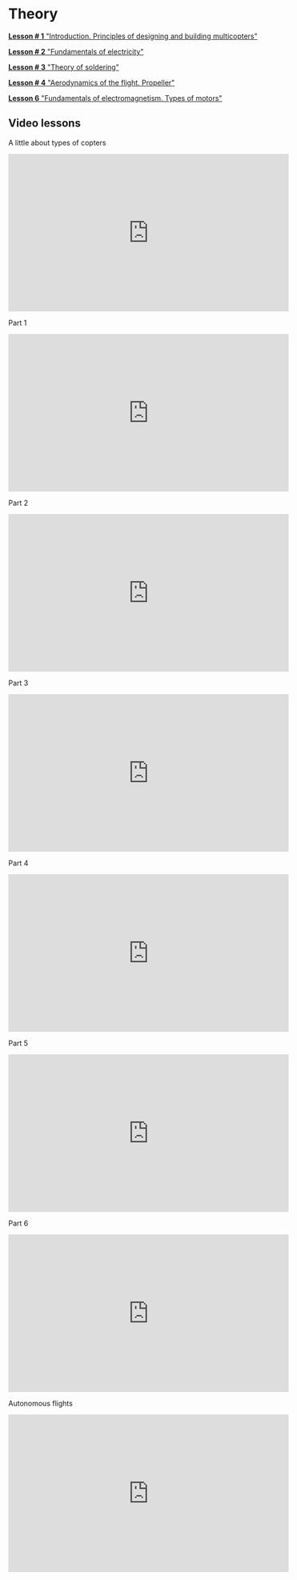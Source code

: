 # Theory

[**Lesson # 1** "Introduction. Principles of designing and building multicopters"](https://github.com/CopterExpress/drone/blob/master/docs/en/lesson1.md)

[**Lesson # 2** "Fundamentals of electricity"](https://github.com/CopterExpress/drone/blob/master/docs/en/lesson2.md)

[**Lesson # 3** "Theory of soldering"](https://github.com/CopterExpress/drone/blob/master/docs/en/lesson3.md)

[**Lesson # 4** "Aerodynamics of the flight. Propeller"](https://github.com/CopterExpress/drone/blob/master/docs/en/lesson4.md)

<!--[**Lesson # 5** "Brushless motors and controllers"](https://github.com/CopterExpress/drone/blob/master/docs/en/lesson5.md)-->

[**Lesson 6** "Fundamentals of electromagnetism. Types of motors"](https://github.com/CopterExpress/drone/blob/master/docs/en/lesson6.md)

<!--[**Lesson # 7** "Operating principle, types and design of batteries"](https://github.com/CopterExpress/drone/blob/master/docs/en/lesson7.md)

[**Lesson # 8** "Controlling the flight of the multicopter. The flight controller operating principle. PID ESCs"](https://github.com/CopterExpress/drone/blob/master/docs/en/lesson8.md)

[**Lesson # 9** "Fundamentals of radio communication. Operation principle of radio control equipment"](https://github.com/CopterExpress/drone/blob/master/docs/en/lesson9.md)

[**Lesson # 10** "Analog and digital video streaming. Cameras, transmitters and receivers used"](https://github.com/CopterExpress/drone/blob/master/docs/en/lesson10.md)-->

## Video lessons

A little about types of copters

<iframe width="560" height="315" src="https://www.youtube.com/embed/LFOmZZwg-PE" frameborder="0" allow="autoplay; encrypted-media" allowfullscreen></iframe>

Part 1

<iframe width="560" height="315" src="https://www.youtube.com/embed/e9Z1pjW0vQU" frameborder="0" allow="autoplay; encrypted-media" allowfullscreen></iframe>

Part 2

<iframe width="560" height="315" src="https://www.youtube.com/embed/jWMGSgiLD_E" frameborder="0" allow="autoplay; encrypted-media" allowfullscreen></iframe>

Part 3

<iframe width="560" height="315" src="https://www.youtube.com/embed/WhxxXD4b1MY" frameborder="0" allow="autoplay; encrypted-media" allowfullscreen></iframe>

Part 4

<iframe width="560" height="315" src="https://www.youtube.com/embed/jkA9F9lSWDM" frameborder="0" allow="autoplay; encrypted-media" allowfullscreen></iframe>

Part 5

<iframe width="560" height="315" src="https://www.youtube.com/embed/Cz7EbJ1-xMw" frameborder="0" allow="autoplay; encrypted-media" allowfullscreen></iframe>

Part 6

<iframe width="560" height="315" src="https://www.youtube.com/embed/v00oNVzwICg" frameborder="0" allow="autoplay; encrypted-media" allowfullscreen></iframe>

Autonomous flights

<iframe width="560" height="315" src="https://www.youtube.com/embed/WvIlRG7ShWA" frameborder="0" allow="autoplay; encrypted-media" allowfullscreen></iframe>

